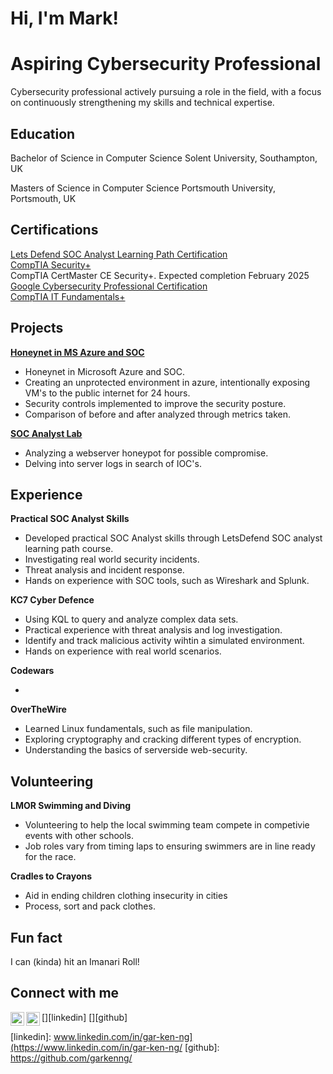 <h1>Hi, I'm Mark!</h1> 
<h1> Aspiring Cybersecurity Professional</h1>
Cybersecurity professional actively pursuing a role in the field, with a focus on continuously strengthening my skills and technical expertise.

<h2>Education</h2>

Bachelor of Science in Computer Science
Solent University, Southampton, UK

Masters of Science in Computer Science
Portsmouth University, Portsmouth, UK

<h2>Certifications</h2>
<a href="https://app.letsdefend.io//certificate/show/3dc2a66f-593a-4a10-8e3f-f73cb326dcfb">Lets Defend SOC Analyst Learning Path Certification</a><br>
<a href="https://www.credly.com/badges/e900bcc2-1d03-4d40-8317-d1600c16f143/public_url">CompTIA Security+</a> <br> 
CompTIA CertMaster CE Security+. Expected completion February 2025<br>
<a href="https://www.credly.com/badges/0124c198-11af-4502-bee6-e4c679cc02bd/public_url">Google Cybersecurity Professional Certification</a><br>
<a href="https://www.credly.com/badges/887f80c5-b69c-4662-b7f2-9a8fb4454b64/public_url">CompTIA IT Fundamentals+<br></a>


<h2>Projects</h2>
<b><a href="https://github.com/garkenng/Honeynet-in-MS-Azure-and-SOC">Honeynet in MS Azure and SOC</a></b>
<ul>
  <li>Honeynet in Microsoft Azure and SOC.</li>
  <li>Creating an unprotected environment in azure, intentionally exposing VM's to the public internet for 24 hours.</li>
  <li>Security controls implemented to improve the security posture.</li>
  <li>Comparison of before and after analyzed through metrics taken.</li>
</ul>
<b><a href="https://github.com/garkenng/SOC-Analyst-Lab---Hammered">SOC Analyst Lab</a></b>
<ul>
  <li>Analyzing a webserver honeypot for possible compromise.</li>
  <li>Delving into server logs in search of IOC's.</li>
</ul>

<h2>Experience</h2>
<b>Practical SOC Analyst Skills</b><br>
<ul>
  <li>Developed practical SOC Analyst skills through LetsDefend SOC analyst learning path course.</li>
  <li>Investigating real world security incidents.</li>
  <li>Threat analysis and incident response.</li>
  <li>Hands on experience with SOC tools, such as Wireshark and Splunk.</li>
</ul>  

<b>KC7 Cyber Defence</b>
<ul>
  <li>Using KQL to query and analyze complex data sets.</li>
  <li>Practical experience with threat analysis and log investigation.</li>
  <li>Identify and track malicious activity wihtin a simulated environment.</li>
  <li>Hands on experience with real world scenarios.</li>
</ul>
<b>Codewars</b>
<ul>
  <li></li>
</ul>
<b>OverTheWire</b>
<ul>
  <li>Learned Linux fundamentals, such as file manipulation.</li>
  <li>Exploring cryptography and cracking different types of encryption.</li>
  <li>Understanding the basics of serverside web-security.</li>
</ul>

<h2>Volunteering</h2>
<b>LMOR Swimming and Diving</b>
<ul>
  <li>Volunteering to help the local swimming team compete in competivie events with other schools.</li>
  <li>Job roles vary from timing laps to ensuring swimmers are in line ready for the race.</li>
</ul>
<b>Cradles to Crayons</b>
<ul>
  <li>Aid in ending children clothing insecurity in cities</li>
  <li>Process, sort and pack clothes.</li>
</ul>

<h2>Fun fact </h2>
I can (kinda) hit an Imanari Roll! 

<h2>Connect with me</h2>

[<img align="left" alt="GarKenNg | LinkedIn" width="22px" src="https://cdn.jsdelivr.net/npm/simple-icons@v3/icons/linkedin.svg" />][linkedin]
[<img align="left" alt="GarKenNg | GitHub" width="22px" src="https://cdn.jsdelivr.net/npm/simple-icons@v3/icons/github.svg" />][github]

[linkedin]: www.linkedin.com/in/gar-ken-ng](https://www.linkedin.com/in/gar-ken-ng/
[github]: https://github.com/garkenng/
